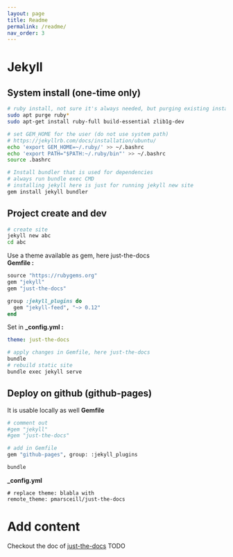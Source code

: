 ```yaml
---
layout: page
title: Readme
permalink: /readme/
nav_order: 3
---
```

# Jekyll
## System install (one-time only)
```bash
# ruby install, not sure it's always needed, but purging existing install
sudo apt purge ruby*
sudo apt-get install ruby-full build-essential zlib1g-dev

# set GEM_HOME for the user (do not use system path)
# https://jekyllrb.com/docs/installation/ubuntu/
echo 'export GEM_HOME=~/.ruby/' >> ~/.bashrc
echo 'export PATH="$PATH:~/.ruby/bin"' >> ~/.bashrc
source .bashrc

# Install bundler that is used for dependencies
# always run bundle exec CMD
# installing jekyll here is just for running jekyll new site
gem install jekyll bundler
```

## Project create and dev
```bash
# create site
jekyll new abc
cd abc
```
Use a theme available as gem, here just-the-docs  
**Gemfile :**
```ruby
source "https://rubygems.org"
gem "jekyll"
gem "just-the-docs"

group :jekyll_plugins do
  gem "jekyll-feed", "~> 0.12"
end
```
Set in **_config.yml :**
```yml
theme: just-the-docs
```

```bash
# apply changes in Gemfile, here just-the-docs
bundle
# rebuild static site
bundle exec jekyll serve
```

## Deploy on github (github-pages)
It is usable locally as well
**Gemfile**
```bash
# comment out
#gem "jekyll"
#gem "just-the-docs"

# add in Gemfile
gem "github-pages", group: :jekyll_plugins

bundle
```
**_config.yml**
```bashrc
# replace theme: blabla with
remote_theme: pmarsceill/just-the-docs
```

# Add content
Checkout the doc of [just-the-docs](https://pmarsceill.github.io/just-the-docs/)
TODO

